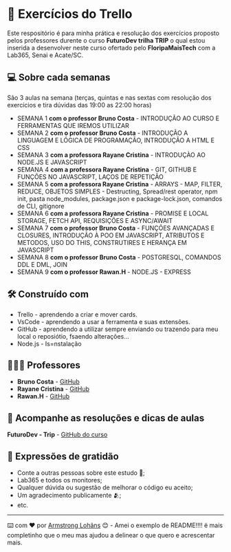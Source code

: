 
# 🚦 Exercícios do Trello

Este respositório é para minha prática e resolução dos exercícios proposto pelos professores durente o curso **FuturoDev trilha TRIP** o qual estou inserida a desenvolver neste curso ofertado pelo **FloripaMaisTech** com a Lab365, Senai e Acate/SC.

## 💻 Sobre cada semanas

São 3 aulas na semana (terças, quintas e nas sextas com resolução dos exercícios e tira dúvidas das 19:00 as 22:00 horas)

* SEMANA 1 **com o professor Bruno Costa** - INTRODUÇÃO AO CURSO E FERRAMENTAS QUE IREMOS UTILIZAR
* SEMANA 2 **com o professor Bruno Costa** - INTRODUÇÃO A LINGUAGEM E LÓGICA DE PROGRAMAÇÃO, INTRODUÇÃO A HTML E CSS
* SEMANA 3 **com a professora Rayane Cristina** - INTRODUÇÀO AO NODE.JS E JAVASCRIPT
* SEMANA 4 **com a professora Rayane Cristina** - GIT, GITHUB E FUNÇÕES NO JAVASCRIPT, LAÇOS DE REPETIÇÃO
* SEMANA 5 **com a professora Rayane Cristina** - ARRAYS - MAP, FILTER, REDUCE, OBJETOS SIMPLES - Destructing, Spread/rest operator, npm init, pasta node_modules, package.json e package-lock.json, comandos de CLI, gitignore
* SEMANA 6 **com a professora Rayane Cristina** - PROMISE E LOCAL STORAGE, FETCH API, REQUISIÇÕES E ASYNC/AWAIT
* SEMANA 7 **com o professor Bruno Costa** - FUNÇÕES AVANÇADAS E CLOSURES, INTRODUÇÃO À POO EM JAVASCRIPT, ATRIBUTOS E METODOS, USO DO THIS, CONSTRUTIRES E HERANÇA EM JAVASCRIPT
* SEMANA 8 **com o professor Bruno Costa** - POSTGRESQL, COMANDOS DDL E DML, JOIN
* SEMANA 9 **com o professor Rawan.H** - NODE.JS - EXPRESS


## 🛠️ Construído com

- Trello - aprendendo a criar e mover cards.
- VsCode - aprendendo a usar a ferramenta e suas extensões.
- GitHub - aprendendo a utilizar sempre enviando ou trazendo para meu local o reposiótio, fsaendo alterações...
- Node.js - Is=nstalação

## 🧑🏻‍🏫 Professores

* **Bruno Costa** - [GitHub](https://github.com/Bruno-Costa-fig)
* **Rayane Cristina** - [GitHub](https://github.com/raydevcp20)
* **Rawan.H** - [GitHub](https://github.com/Hawangledt)
 

## 📄 Acompanhe as resoluções e dicas de aulas

**FuturoDev - Trip** - [GitHub do curso](https://github.com/FuturoDEV-Trip/modulo-01)


## 🎁 Expressões de gratidão

* Conte a outras pessoas sobre este estudo 📢;
* Lab365 e todos os monitores;
* Qualquer dúvida ou sugestão de melhorar o código eu aceito;
* Um agradecimento publicamente 🫂;
* etc.


---
⌨️ com ❤️ por [Armstrong Lohãns](https://gist.github.com/lohhans) 😊 - Amei o exemplo de README!!!! ë mais completinho que o meu mas ajudou a delinear o que quero e acrescentar mais.
